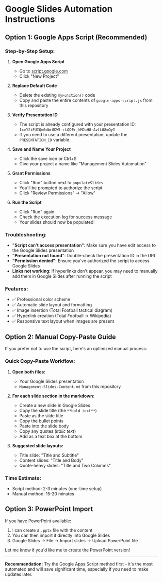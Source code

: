 # Google Slides Automation Instructions

## Option 1: Google Apps Script (Recommended)

### Step-by-Step Setup:

1. **Open Google Apps Script**
   - Go to [script.google.com](https://script.google.com)
   - Click "New Project"

2. **Replace Default Code**
   - Delete the existing `myFunction()` code
   - Copy and paste the entire contents of `google-apps-script.js` from this repository

3. **Verify Presentation ID**
   - The script is already configured with your presentation ID: `1xmY2iPUIQm0dbrGDWl-rLQDEr_kMDuH8rAvfL08mQyI`
   - If you need to use a different presentation, update the `PRESENTATION_ID` variable

4. **Save and Name Your Project**
   - Click the save icon or Ctrl+S
   - Give your project a name like "Management Slides Automation"

5. **Grant Permissions**
   - Click "Run" button next to `populateSlides`
   - You'll be prompted to authorize the script
   - Click "Review Permissions" → "Allow"

6. **Run the Script**
   - Click "Run" again
   - Check the execution log for success message
   - Your slides should now be populated!

### Troubleshooting:

- **"Script can't access presentation"**: Make sure you have edit access to the Google Slides presentation
- **"Presentation not found"**: Double-check the presentation ID in the URL
- **"Permission denied"**: Ensure you've authorized the script to access Google Slides
- **Links not working**: If hyperlinks don't appear, you may need to manually add them in Google Slides after running the script

### Features:
- ✅ Professional color scheme
- ✅ Automatic slide layout and formatting
- ✅ Image insertion (Total Football tactical diagram)
- ✅ Hyperlink creation (Total Football → Wikipedia)
- ✅ Responsive text layout when images are present

## Option 2: Manual Copy-Paste Guide

If you prefer not to use the script, here's an optimized manual process:

### Quick Copy-Paste Workflow:

1. **Open both files:**
   - Your Google Slides presentation
   - `Management-Slides-Content.md` from this repository

2. **For each slide section in the markdown:**
   - Create a new slide in Google Slides
   - Copy the slide title (the `**bold text**`)
   - Paste as the slide title
   - Copy the bullet points
   - Paste into the slide body
   - Copy any quotes (*italic text*)
   - Add as a text box at the bottom

3. **Suggested slide layouts:**
   - Title slide: "Title and Subtitle"
   - Content slides: "Title and Body"
   - Quote-heavy slides: "Title and Two Columns"

### Time Estimate:
- Script method: 2-3 minutes (one-time setup)
- Manual method: 15-20 minutes

## Option 3: PowerPoint Import

If you have PowerPoint available:

1. I can create a `.pptx` file with the content
2. You can then import it directly into Google Slides
3. Google Slides → File → Import slides → Upload PowerPoint file

Let me know if you'd like me to create the PowerPoint version!

---

**Recommendation:** Try the Google Apps Script method first - it's the most automated and will save significant time, especially if you need to make updates later.